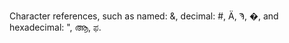 Character references, such as named: &amp;,
decimal: &#35;, &#1234;, &#992;, &#0;,
and hexadecimal: &#X22;, &#XD06;, &#xcab;.
